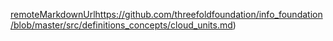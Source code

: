 [remoteMarkdownUrl](https://raw.githubusercontent.com/threefoldtech/0-flist/development-v2/README.md)https://github.com/threefoldfoundation/info_foundation/blob/master/src/definitions_concepts/cloud_units.md)